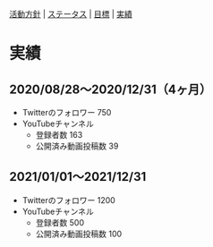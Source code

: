 [活動方針](index.md) | [ステータス](status.md) | [目標](achievement.md) | [実績](result.md)

# 実績

## 2020/08/28～2020/12/31（4ヶ月）

- Twitterのフォロワー 750
- YouTubeチャンネル
  - 登録者数 163
  - 公開済み動画投稿数 39

## 2021/01/01～2021/12/31

- Twitterのフォロワー 1200
- YouTubeチャンネル
  - 登録者数 500
  - 公開済み動画投稿数 100
